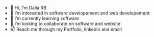 - 👋 Hi, I’m Dalia RB
- 👀 I’m interested in software developement and web developement
- 🌱 I’m currently learning software
- 💞️ I’m looking to collaborate on software and website 
- 📫 Reach me through my Portfolio, linkedin and email

<!---
ailaDRB/ailaDRB is a ✨ special ✨ repository because its `README.md` (this file) appears on your GitHub profile.
You can click the Preview link to take a look at your changes.
--->
